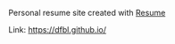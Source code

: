 Personal resume site created with [Resume](https://startbootstrap.com/template-overviews/resume/)

Link: https://dfbl.github.io/

